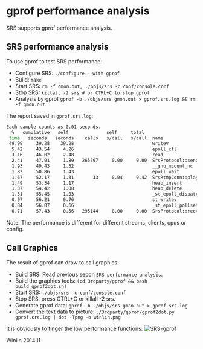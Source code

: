 # gprof performance analysis

SRS supports gprof performance analysis.

## SRS performance analysis

To use gprof to test SRS performance:
* Configure SRS: `./configure --with-gprof`
* Build: `make`
* Start SRS: `rm -f gmon.out; ./objs/srs -c conf/console.conf`
* Stop SRS: `killall -2 srs # or CTRL+C to stop gprof`
* Analysis by gprof `gprof -b ./objs/srs gmon.out > gprof.srs.log && rm -f gmon.out`

The report saved in `gprof.srs.log`:

```bash
Each sample counts as 0.01 seconds.
  %   cumulative   self              self     total           
 time   seconds   seconds    calls   s/call   s/call  name    
 49.99     39.28    39.28                             writev
  5.42     43.54     4.26                             epoll_ctl
  3.16     46.02     2.48                             read
  2.41     47.91     1.89   265797     0.00     0.00  SrsProtocol::send_message(ISrsMessage*)
  1.93     49.43     1.52                             __gnu_mcount_nc
  1.82     50.86     1.43                             epoll_wait
  1.67     52.17     1.31       33     0.04     0.42  SrsRtmpConn::playing(SrsSource*)
  1.49     53.34     1.17                             heap_insert
  1.37     54.42     1.08                             heap_delete
  1.31     55.45     1.03                             _st_epoll_dispatch
  0.97     56.21     0.76                             st_writev
  0.84     56.87     0.66                             _st_epoll_pollset_del
  0.71     57.43     0.56   295144     0.00     0.00  SrsProtocol::recv_interlaced_message
```

Note: The performance is different for different streams, clients, cpus or config.

## Call Graphics

The result of gprof can draw to call graphics:
* Build SRS: Read previous secon `SRS performance analysis`.
* Build the graphics tools: `(cd 3rdparty/gprof && bash build_gprof2dot.sh)`
* Start SRS: `./objs/srs -c conf/console.conf`
* Stop SRS, press CTRL+C or killall -2 srs.
* Generate gprof data: `gprof -b ./objs/srs gmon.out > gprof.srs.log`
* Convert the text data to picture: `./3rdparty/gprof/gprof2dot.py gprof.srs.log | dot -Tpng -o winlin.png`

It is obviously to finger the low performance functions:
![SRS-gprof](http://winlinvip.github.io/srs.release/wiki/images/gprof-raspberry-pi.png)

Winlin 2014.11